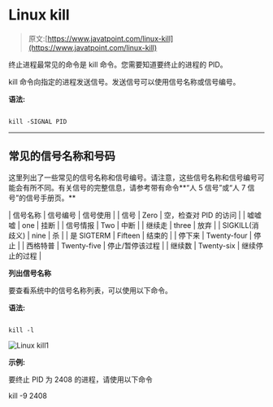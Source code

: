 # Linux kill

> 原文:[https://www.javatpoint.com/linux-kill](https://www.javatpoint.com/linux-kill)

终止进程最常见的命令是 kill 命令。您需要知道要终止的进程的 PID。

kill 命令向指定的进程发送信号。发送信号可以使用信号名称或信号编号。

**语法:**

```

kill -SIGNAL PID

```

* * *

## 常见的信号名称和号码

这里列出了一些常见的信号名称和信号编号。请注意，这些信号名称和信号编号可能会有所不同。有关信号的完整信息，请参考带有命令**“人 5 信号”或“人 7 信号”的信号手册页。**

| 信号名称 | 信号编号 | 信号使用 |
| 信号 | Zero | 空，检查对 PID 的访问 |
| 嘘嘘嘘 | one | 挂断 |
| 信号情报 | Two | 中断 |
| 继续走 | three | 放弃 |
| SIGKILL(消歧义) | nine | 杀 |
| 是 SIGTERM | Fifteen | 结束的 |
| 停下来 | Twenty-four | 停止 |
| 西格特普 | Twenty-five | 停止/暂停该过程 |
| 继续数 | Twenty-six | 继续停止的过程 |

**列出信号名称**

要查看系统中的信号名称列表，可以使用以下命令。

**语法:**

```

kill -l

```

![Linux kill1](../Images/4b23f5664ff0bb32182effa289580477.png)

**示例:**

要终止 PID 为 2408 的进程，请使用以下命令

kill -9 2408